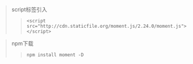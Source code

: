 
> script标签引入
>> `<script src="http://cdn.staticfile.org/moment.js/2.24.0/moment.js"></script>`



> npm下载
>>  `npm install moment -D`